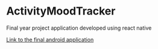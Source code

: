 # ActivityMoodTracker
Final year project application developed using react native

[Link to the final android application](http://tiny.cc/ActivityMoodTracker)
